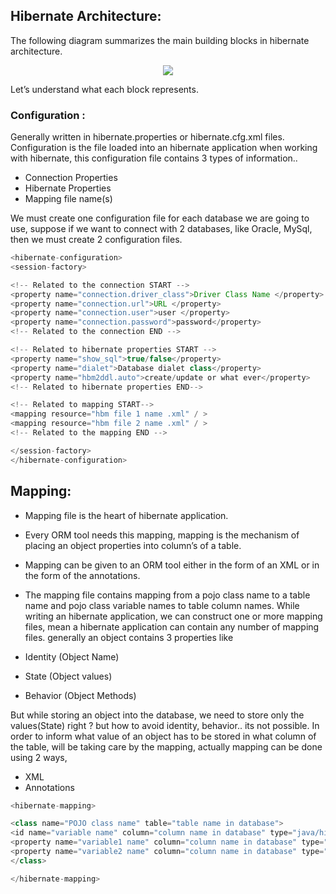 ## Hibernate Architecture:
The following diagram summarizes the main building blocks in hibernate architecture.

<p align="center"> 
<img src="https://cdn1.howtodoinjava.com/wp-content/uploads/2013/02/Hibernate-Architecture.png">
</p>

Let’s understand what each block represents.

### Configuration :
Generally written in hibernate.properties or hibernate.cfg.xml files.
Configuration is the file loaded into an hibernate application when working with hibernate, this configuration file contains 3 types of information..

* Connection Properties
* Hibernate Properties
* Mapping file name(s)

We must create one configuration file for each database we are going to use, suppose if we want to connect with 2 databases, like Oracle, MySql, then we must create 2 configuration files.

```java
<hibernate-configuration>
<session-factory>

<!-- Related to the connection START -->
<property name="connection.driver_class">Driver Class Name </property>
<property name="connection.url">URL </property>
<property name="connection.user">user </property>
<property name="connection.password">password</property>
<!-- Related to the connection END -->

<!-- Related to hibernate properties START -->
<property name="show_sql">true/false</property>
<property name="dialet">Database dialet class</property>
<property name="hbm2ddl.auto">create/update or what ever</property>
<!-- Related to hibernate properties END-->

<!-- Related to mapping START-->
<mapping resource="hbm file 1 name .xml" / >
<mapping resource="hbm file 2 name .xml" / >
<!-- Related to the mapping END -->

</session-factory>
</hibernate-configuration>
```
## Mapping:
* Mapping file is the heart of hibernate application.
* Every ORM tool needs this mapping, mapping is the mechanism of placing an object properties into column’s of a table.
* Mapping can be given to an ORM tool either in the form of an XML or in the form of the annotations.
* The mapping file contains mapping from a pojo class name to a table name and pojo class variable names to table column names.
While writing an hibernate application, we can construct one or more mapping files, mean a hibernate application can contain any number of  mapping files.
generally an object contains 3 properties like

* Identity (Object Name)
* State (Object values)
* Behavior (Object Methods)

But while storing an object into the database, we need to store only the values(State) right ? but how to avoid identity, behavior.. its not possible. In order to inform what value of an object has to be stored in what column of the table, will be taking care by the mapping,  actually mapping can be done using 2 ways,

* XML
* Annotations

```java
<hibernate-mapping>

<class name="POJO class name" table="table name in database">
<id name="variable name" column="column name in database" type="java/hibernate type" />
<property name="variable1 name" column="column name in database" type="java/hibernate type" />
<property name="variable2 name" column="column name in database" type="java/hibernate type" />
</class>

</hibernate-mapping>
```
